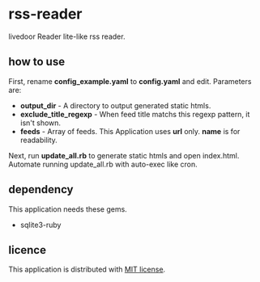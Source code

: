 # rss-reader

livedoor Reader lite-like rss reader.

## how to use

First, rename **config_example.yaml** to **config.yaml** and edit. Parameters are:

  * **output_dir** - A directory to output generated static htmls.
  * **exclude_title_regexp** - When feed title matchs this regexp pattern, it isn't shown.
  * **feeds** - Array of feeds. This Application uses **url** only. **name** is for readability.

Next, run **update_all.rb** to generate static htmls and open index.html.
Automate running update_all.rb with auto-exec like cron.

## dependency

This application needs these gems.

  * sqlite3-ruby

## licence

This application is distributed with [MIT license](http://www.opensource.org/licenses/mit-license.php).

